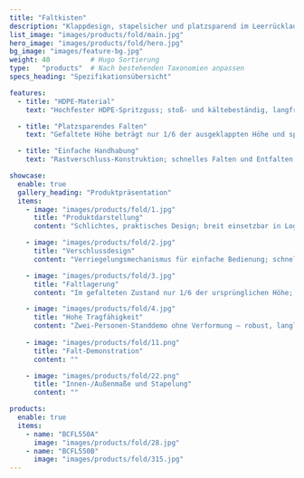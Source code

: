 ```yaml
---
title: "Faltkisten"
description: "Klappdesign, stapelsicher und platzsparend im Leerrücklauf; robust und langlebig für vielfältige Umlaufszenarien."
list_image: "images/products/fold/main.jpg"
hero_image: "images/products/fold/hero.jpg"
bg_image: "images/feature-bg.jpg"
weight: 40          # Hugo Sortierung
type:   "products"  # Nach bestehenden Taxonomien anpassen
specs_heading: "Spezifikationsübersicht"

features:
  - title: "HDPE-Material"
    text: "Hochfester HDPE-Spritzguss; stoß- und kältebeständig, langfristig wenig rissanfällig."

  - title: "Platzsparendes Falten"
    text: "Gefaltete Höhe beträgt nur 1/6 der ausgeklappten Höhe und spart deutlich Lager- und Transportraum."

  - title: "Einfache Handhabung"
    text: "Rastverschluss-Konstruktion; schnelles Falten und Entfalten für effizienteren Umlauf."

showcase:
  enable: true
  gallery_heading: "Produktpräsentation"
  items:
    - image: "images/products/fold/1.jpg"
      title: "Produktdarstellung"
      content: "Schlichtes, praktisches Design; breit einsetzbar in Logistik, Lager und Handel."

    - image: "images/products/fold/2.jpg"
      title: "Verschlussdesign"
      content: "Verriegelungsmechanismus für einfache Bedienung; schnelles Falten/Entfalten."

    - image: "images/products/fold/3.jpg"
      title: "Faltlagerung"
      content: "Im gefalteten Zustand nur 1/6 der ursprünglichen Höhe; deutlich weniger Volumen und Stellfläche."

    - image: "images/products/fold/4.jpg"
      title: "Hohe Tragfähigkeit"
      content: "Zwei-Personen-Standdemo ohne Verformung — robust, langlebig und zuverlässig im Langzeiteinsatz."
    
    - image: "images/products/fold/11.png"
      title: "Falt-Demonstration"
      content: ""

    - image: "images/products/fold/22.png"
      title: "Innen-/Außenmaße und Stapelung"
      content: ""

products:
  enable: true
  items:
    - name: "BCFL550A"
      image: "images/products/fold/28.jpg"
    - name: "BCFL550B"
      image: "images/products/fold/315.jpg"
---
```

